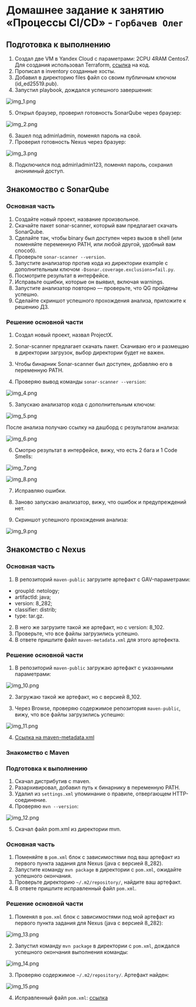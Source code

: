 # Домашнее задание к занятию «Процессы CI/CD» - `Горбачев Олег`

## Подготовка к выполнению

1. Создал две VM в Yandex Cloud с параметрами: 2CPU 4RAM Centos7. Для создания использовал Terraform, [ссылка](https://github.com/RikLedger/09-ci-02-cicd/tree/main/terraform%20) на код.
2. Прописал в inventory созданные хосты.
3. Добавил в директорию files файл со своим публичным ключом (id_ed25519.pub).
4. Запустил playbook, дождался успешного завершения:

![img_1.png](IMG/img_1.png)

5. Открыл браузер, проверил готовность SonarQube через браузер:

![img_2.png](IMG/img_2.png)

6. Зашел под admin\admin, поменял пароль на свой.
7. Проверил готовность Nexus через бразуер:

![img_3.png](IMG/img_3.png)

8. Подключился под admin\admin123, поменял пароль, сохранил анонимный доступ.

## Знакомоство с SonarQube

### Основная часть

1. Создайте новый проект, название произвольное.
2. Скачайте пакет sonar-scanner, который вам предлагает скачать SonarQube.
3. Сделайте так, чтобы binary был доступен через вызов в shell (или поменяйте переменную PATH, или любой другой, удобный вам способ).
4. Проверьте `sonar-scanner --version`.
5. Запустите анализатор против кода из директории example с дополнительным ключом `-Dsonar.coverage.exclusions=fail.py`.
6. Посмотрите результат в интерфейсе.
7. Исправьте ошибки, которые он выявил, включая warnings.
8. Запустите анализатор повторно — проверьте, что QG пройдены успешно.
9. Сделайте скриншот успешного прохождения анализа, приложите к решению ДЗ.

### Решение основной части

1. Создал новый проект, назвал ProjectX.

2. Sonar-scanner предлагает скачать пакет. Скачиваю его и размещаю в директории загрузок, выбор директории будет не важен.

3. Чтобы бинарник Sonar-scanner был доступен, добавляю его в переменную PATH.

4. Проверяю вывод команды `sonar-scanner --version`:

![img_4.png](IMG/img_4.png)

5. Запускаю анализатор кода с дополнительным ключом:

![img_5.png](IMG/img_5.png)

После анализа получаю ссылку на дашборд с результатом анализа:

![img_6.png](IMG/img_6.png)

6. Смотрю результат в интерфейсе, вижу, что есть 2 бага и 1 Code Smells:

![img_7.png](IMG/img_7.png)

![img_8.png](IMG/img_8.png)

7. Исправляю ошибки.

8. Заново запускаю анализатор, вижу, что ошибок и предупреждений нет.

9. Скриншот успешного прохождения анализа:

![img_9.png](IMG/img_9.png)

## Знакомство с Nexus

### Основная часть

1. В репозиторий `maven-public` загрузите артефакт с GAV-параметрами:

 *    groupId: netology;
 *    artifactId: java;
 *    version: 8_282;
 *    classifier: distrib;
 *    type: tar.gz.
   
2. В него же загрузите такой же артефакт, но с version: 8_102.
3. Проверьте, что все файлы загрузились успешно.
4. В ответе пришлите файл `maven-metadata.xml` для этого артефекта.

### Решение основной части

1. В репозиторий `maven-public` загружаю артефакт с указанными параметрами:

![img_10.png](IMG/img_10.png)

2. Загружаю такой же артефакт, но с версией 8_102.

3. Через Browse, проверяю содержимое репозитория `maven-public`, вижу, что все файлы загрузились успешно:

![img_11.png](IMG/img_11.png)

4. [Ссылка на maven-metadata.xml](https://github.com/RikLedger/09-ci-02-cicd/blob/main/SRC%20/maven-metadata.xml)



### Знакомство с Maven

### Подготовка к выполнению

1. Скачал дистрибутив с maven.
2. Разархивировал, добавил путь к бинарнику в переменную PATH.
3. Удалил из `settings.xml` упоминание о правиле, отвергающем HTTP-соединение.
4. Проверяю `mvn --version`:

![img_12.png](IMG/img_12.png)

5. Скачал файл pom.xml из директории mvn.

### Основная часть

1. Поменяйте в `pom.xml` блок с зависимостями под ваш артефакт из первого пункта задания для Nexus (java с версией 8_282).
2. Запустите команду `mvn package` в директории с `pom.xml`, ожидайте успешного окончания.
3. Проверьте директорию `~/.m2/repository/`, найдите ваш артефакт.
4. В ответе пришлите исправленный файл `pom.xml`.


### Решение основной части

1. Поменял в `pom.xml` блок с зависимостями под мой артефакт из первого пункта задания для Nexus (java с версией 8_282):

![img_13.png](IMG/img_13.png)

2. Запустил команду `mvn package` в директории с `pom.xml`, дождался успешного окончания выполнения команды:

![img_14.png](IMG/img_14.png)

3. Проверяю содержимое `~/.m2/repository/`. Артефакт найден:

![img_15.png](IMG/img_15.png)

4. Исправленный файл `pom.xml`: [ссылка](https://github.com/RikLedger/09-ci-02-cicd/blob/main/SRC%20/pom.xml)
